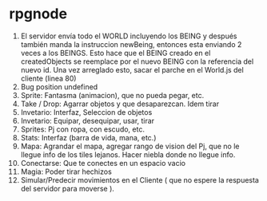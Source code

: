 rpgnode
=======

<ol>
  <li>El servidor envía todo el WORLD incluyendo los BEING y después también manda la instruccion newBeing, entonces esta enviando 2 veces a los BEINGS. Esto hace que el BEING creado en el createdObjects se reemplace por el nuevo BEING con la referencia del nuevo id. Una vez arreglado esto, sacar el parche en el World.js del cliente (linea 80)</li>
  <li>Bug position undefined</li>
  <li>Sprite: Fantasma (animacion), que no pueda pegar, etc.</li>
  <li>Take / Drop: Agarrar objetos y que desaparezcan. Idem tirar</li>
  <li>Invetario: Interfaz, Seleccion de objetos</li>
  <li>Invetario: Equipar, desequipar, usar, tirar</li>
  <li>Sprites: Pj con ropa, con escudo, etc.</li>
  <li>Stats: Interfaz (barra de vida, mana, etc.)</li>
  <li>Mapa: Agrandar el mapa, agregar rango de vision del Pj, que no le llegue info de los tiles lejanos. Hacer niebla donde  no llegue info.</li>
  <li>Conectarse: Que te conectes en un espacio vacio</li>
  <li>Magia: Poder tirar hechizos</li>
  <li>Simular/Predecir movimientos en el Cliente ( que no espere la respuesta del servidor para moverse ).</li>
</ol>
